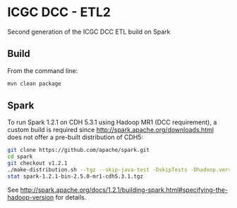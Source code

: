 ICGC DCC - ETL2
===

Second generation of the ICGC DCC ETL build on Spark

Build
---

From the command line:

```bash
mvn clean package
```
	
Spark
---

To run Spark 1.2.1 on CDH 5.3.1 using Hadoop MR1 (DCC requirement), a custom build is required since http://spark.apache.org/downloads.html does not offer a pre-built distribution of CDH5:

```bash
git clone https://github.com/apache/spark.git
cd spark
git checkout v1.2.1
./make-distribution.sh --tgz --skip-java-test -DskipTests -Dhadoop.version=2.5.0-mr1-cdh5.3.1
stat spark-1.2.1-bin-2.5.0-mr1-cdh5.3.1.tgz
```

See http://spark.apache.org/docs/1.2.1/building-spark.html#specifying-the-hadoop-version for details.
